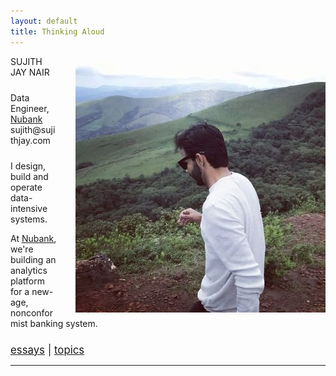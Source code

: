 ```yaml
---
layout: default
title: Thinking Aloud
---
```


<div class="col-md-3">
    <div id="picpad">
    <a href=""><img align="right" src ="/public/profile.jpg" alt="Sujith" style=" margin-top: 10px; margin-left: 30px;"></a>
    </div>
</div>


<div class="col-md-offset-2 col-md-4">
      <div id="name">
	    <div class="semiboldtext">SUJITH</div>
	    <div class="boldtext">JAY NAIR</div>
      </div>
      <div id="title" style="margin-top: 1.5rem;">
        <div>Data Engineer, <a class="nodecor" href="https://www.nubank.com.br/en">Nubank</a></div>
        <div id="email">sujith@sujithjay.com</div>
      </div>
</div>

<div class="row">
  <div class ="col-md-offset-2 col-md-7">
    <div id="overview" style="margin-top: 1.5rem;">
	    <p>I design, build and operate data-intensive systems.</p>
	    <p>At <a class="nodecor" href="https://www.nubank.com.br/en">Nubank</a>, we're building an analytics platform for a new-age, nonconformist banking system.</p>
	    <p></p>
    </div>
    <div style="margin-top: 1.5rem; font-size: 1.2em;"><a href="/essays">essays</a> | <a href="/topics">topics</a></div>
    <hr>
  </div>
</div>
